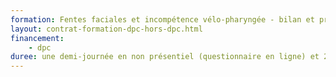 ```yaml
---
formation: Fentes faciales et incompétence vélo-pharyngée - bilan et prise en charge du nourrisson à l’adulte
layout: contrat-formation-dpc-hors-dpc.html
financement:
	- dpc
duree: une demi­‐journée en non présentiel (questionnaire en ligne) et 2 jours en présentiel avec le formateur
---
```

